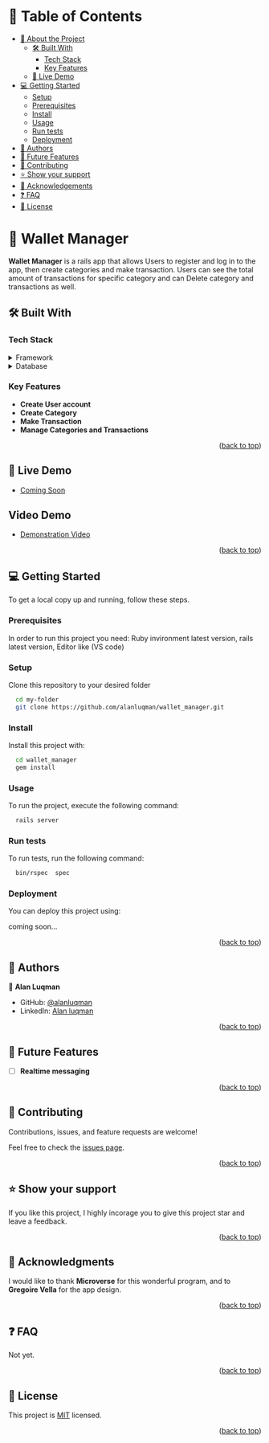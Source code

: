 

<!-- TABLE OF CONTENTS -->

# 📗 Table of Contents

- [📖 About the Project](#about-project)
  - [🛠 Built With](#built-with)
    - [Tech Stack](#tech-stack)
    - [Key Features](#key-features)
  - [🚀 Live Demo](#live-demo)
- [💻 Getting Started](#getting-started)
  - [Setup](#setup)
  - [Prerequisites](#prerequisites)
  - [Install](#install)
  - [Usage](#usage)
  - [Run tests](#run-tests)
  - [Deployment](#triangular_flag_on_post-deployment)
- [👥 Authors](#authors)
- [🔭 Future Features](#future-features)
- [🤝 Contributing](#contributing)
- [⭐️ Show your support](#support)
- [🙏 Acknowledgements](#acknowledgements)
- [❓ FAQ](#faq)
- [📝 License](#license)

<!-- PROJECT DESCRIPTION -->

# 📖 Wallet Manager <a name="about-project"></a>

**Wallet Manager** is a rails app that allows Users to register and log in to the app, then create categories and make transaction. Users can see the total amount of transactions for specific category and can Delete category and transactions as well. 

## 🛠 Built With <a name="built-with"></a>

### Tech Stack <a name="tech-stack"></a>

<details>
  <summary>Framework</summary>
  <ul>
    <li>Ruby on Rails</li>
  </ul>
</details>

<details>
<summary>Database</summary>
  <ul>
    <li><a href="https://www.postgresql.org/">PostgreSQL</a></li>
  </ul>
</details>

<!-- Features -->

### Key Features <a name="key-features"></a>

- **Create User account**
- **Create Category**
- **Make Transaction**
- **Manage Categories and Transactions**

<p align="right">(<a href="#readme-top">back to top</a>)</p>

<!-- LIVE DEMO -->

## 🚀 Live Demo <a name="live-demo"></a>

- [Coming Soon]()

## Video Demo 

- [Demonstration Video](https://www.loom.com/share/45fe6d90a2e0416984259ff8145e6cb6)

<p align="right">(<a href="#readme-top">back to top</a>)</p>

<!-- GETTING STARTED -->

## 💻 Getting Started <a name="getting-started"></a>

To get a local copy up and running, follow these steps.

### Prerequisites

In order to run this project you need: Ruby invironment latest version, rails latest version, Editor like (VS code)

<!--
Example command:

```sh
 gem install rails
```
 -->

### Setup

Clone this repository to your desired folder




```sh
  cd my-folder
  git clone https://github.com/alanluqman/wallet_manager.git
```


### Install

Install this project with:

```sh
  cd wallet_manager
  gem install
```


### Usage

To run the project, execute the following command:

```sh
  rails server
```

### Run tests

To run tests, run the following command:

```sh
  bin/rspec  spec
```


### Deployment

You can deploy this project using:

coming soon...

<p align="right">(<a href="#readme-top">back to top</a>)</p>

<!-- AUTHORS -->

## 👥 Authors <a name="authors"></a>

👤 **Alan Luqman**

- GitHub: [@alanluqman](https://github.com/alanluqman)
- LinkedIn: [Alan luqman](https://www.linkedin.com/in/alan-luqman-61623b17a/)



<p align="right">(<a href="#readme-top">back to top</a>)</p>

<!-- FUTURE FEATURES -->

## 🔭 Future Features <a name="future-features"></a>


- [ ] **Realtime messaging**

<p align="right">(<a href="#readme-top">back to top</a>)</p>

<!-- CONTRIBUTING -->

## 🤝 Contributing <a name="contributing"></a>

Contributions, issues, and feature requests are welcome!

Feel free to check the [issues page](../../issues/).

<p align="right">(<a href="#readme-top">back to top</a>)</p>

<!-- SUPPORT -->

## ⭐️ Show your support <a name="support"></a>

If you like this project, I highly incorage you to give this project star and leave a feedback.

<p align="right">(<a href="#readme-top">back to top</a>)</p>

<!-- ACKNOWLEDGEMENTS -->

## 🙏 Acknowledgments <a name="acknowledgements"></a>

I would like to thank **Microverse** for this wonderful program, and to  **Gregoire Vella** for the app design.

<p align="right">(<a href="#readme-top">back to top</a>)</p>

<!-- FAQ (optional) -->

## ❓ FAQ <a name="faq"></a>

Not yet.

<p align="right">(<a href="#readme-top">back to top</a>)</p>

<!-- LICENSE -->

## 📝 License <a name="license"></a>

This project is [MIT](./MIT.md) licensed.


<p align="right">(<a href="#readme-top">back to top</a>)</p>
